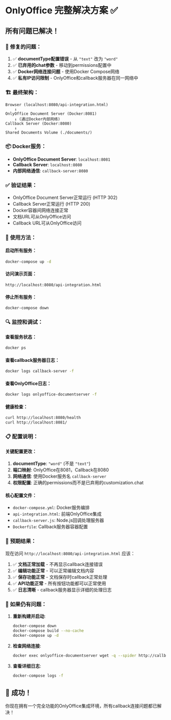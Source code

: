 # OnlyOffice 完整解决方案 ✅

## 所有问题已解决！

### 🔧 **修复的问题**：

1. ✅ **documentType配置错误** - 从 `"text"` 改为 `"word"`
2. ✅ **已弃用的chat参数** - 移动到permissions配置中
3. ✅ **Docker网络连接问题** - 使用Docker Compose网络
4. ✅ **私有IP访问限制** - OnlyOffice和callback服务器在同一网络中

### 🏗️ **最终架构**：

```
Browser (localhost:8080/api-integration.html)
    ↓
OnlyOffice Document Server (Docker:8081)
    ↓ (通过Docker内部网络)
Callback Server (Docker:8080)
    ↓
Shared Documents Volume (./documents/)
```

### 📦 **Docker服务**：
- **OnlyOffice Document Server**: `localhost:8081`
- **Callback Server**: `localhost:8080`
- **内部网络通信**: `callback-server:8080`

### ✅ **验证结果**：
- OnlyOffice Document Server正常运行 (HTTP 302)
- Callback Server正常运行 (HTTP 200)
- Docker容器间网络连接正常
- 文档URL可从OnlyOffice访问
- Callback URL可从OnlyOffice访问

### 🚀 **使用方法**：

#### 启动所有服务：
```bash
docker-compose up -d
```

#### 访问演示页面：
```
http://localhost:8080/api-integration.html
```

#### 停止所有服务：
```bash
docker-compose down
```

### 🔍 **监控和调试**：

#### 查看服务状态：
```bash
docker ps
```

#### 查看callback服务器日志：
```bash
docker logs callback-server -f
```

#### 查看OnlyOffice日志：
```bash
docker logs onlyoffice-documentserver -f
```

#### 健康检查：
```bash
curl http://localhost:8080/health
curl http://localhost:8081/
```

### 📋 **配置说明**：

#### 关键配置更改：
1. **documentType**: `"word"` (不是 `"text"`)
2. **端口映射**: OnlyOffice在8081，Callback在8080
3. **网络通信**: 使用Docker服务名 `callback-server`
4. **权限配置**: 正确的permissions而不是已弃用的customization.chat

#### 核心配置文件：
- `docker-compose.yml`: Docker服务编排
- `api-integration.html`: 前端OnlyOffice集成
- `callback-server.js`: Node.js回调处理服务器
- `Dockerfile`: Callback服务器容器配置

### 🎯 **预期结果**：

现在访问 `http://localhost:8080/api-integration.html` 应该：

1. ✅ **文档正常加载** - 不再显示callback连接错误
2. ✅ **编辑功能正常** - 可以正常编辑文档内容
3. ✅ **保存功能正常** - 文档保存时callback正常处理
4. ✅ **API功能正常** - 所有按钮功能都可以正常使用
5. ✅ **日志清晰** - callback服务器显示详细的处理日志

### 🔧 **如果仍有问题**：

1. **重新构建并启动**:
   ```bash
   docker-compose down
   docker-compose build --no-cache
   docker-compose up -d
   ```

2. **检查网络连接**:
   ```bash
   docker exec onlyoffice-documentserver wget -q --spider http://callback-server:8080/health
   ```

3. **查看详细日志**:
   ```bash
   docker-compose logs -f
   ```

## 🎉 成功！

你现在拥有一个完全功能的OnlyOffice集成环境，所有callback连接问题都已解决！